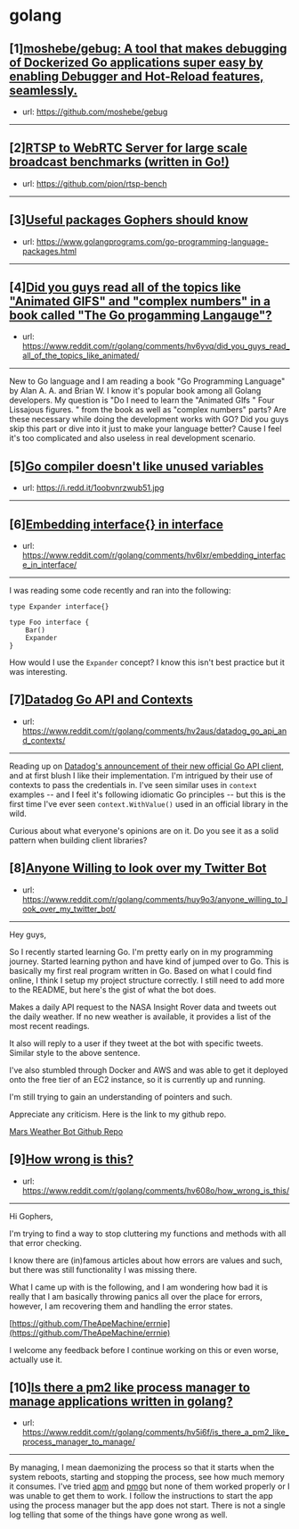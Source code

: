 # golang
## [1][moshebe/gebug: A tool that makes debugging of Dockerized Go applications super easy by enabling Debugger and Hot-Reload features, seamlessly.](https://www.reddit.com/r/golang/comments/hv2ncw/moshebegebug_a_tool_that_makes_debugging_of/)
- url: https://github.com/moshebe/gebug
---

## [2][RTSP to WebRTC Server for large scale broadcast benchmarks (written in Go!)](https://www.reddit.com/r/golang/comments/hv2yu4/rtsp_to_webrtc_server_for_large_scale_broadcast/)
- url: https://github.com/pion/rtsp-bench
---

## [3][Useful packages Gophers should know](https://www.reddit.com/r/golang/comments/hv608d/useful_packages_gophers_should_know/)
- url: https://www.golangprograms.com/go-programming-language-packages.html
---

## [4][Did you guys read all of the topics like "Animated GIFS" and "complex numbers" in a book called "The Go progamming Langauge"?](https://www.reddit.com/r/golang/comments/hv6yvq/did_you_guys_read_all_of_the_topics_like_animated/)
- url: https://www.reddit.com/r/golang/comments/hv6yvq/did_you_guys_read_all_of_the_topics_like_animated/
---
New to Go language and I am reading a book "Go Programming Language" by Alan A. A. and Brian W. I know it's popular book among all Golang developers. My question is "Do I need to learn the "Animated GIfs " Four Lissajous figures. " from the book as well as "complex numbers" parts? Are these necessary while doing the development works with GO? Did you guys skip this part or dive into it just to make your language better? Cause I feel it's too complicated and also useless in real development scenario.
## [5][Go compiler doesn't like unused variables](https://www.reddit.com/r/golang/comments/hufqpl/go_compiler_doesnt_like_unused_variables/)
- url: https://i.redd.it/1oobvnrzwub51.jpg
---

## [6][Embedding interface{} in interface](https://www.reddit.com/r/golang/comments/hv6lxr/embedding_interface_in_interface/)
- url: https://www.reddit.com/r/golang/comments/hv6lxr/embedding_interface_in_interface/
---
I was reading some code recently and ran into the following:

    type Expander interface{}
    
    type Foo interface {
        Bar()
        Expander
    }


How would I use the `Expander` concept? I know this isn't best practice but it was interesting.
## [7][Datadog Go API and Contexts](https://www.reddit.com/r/golang/comments/hv2aus/datadog_go_api_and_contexts/)
- url: https://www.reddit.com/r/golang/comments/hv2aus/datadog_go_api_and_contexts/
---
Reading up on [Datadog's announcement of their new official Go API client](https://www.datadoghq.com/blog/java-go-libraries/), and at first blush I like their implementation. I'm intrigued by their use of contexts to pass the credentials in. I've seen similar uses in `context` examples -- and I feel it's following idiomatic Go principles -- but this is the first time I've ever seen `context.WithValue()` used in an official library in the wild.

Curious about what everyone's opinions are on it. Do you see it as a solid pattern when building client libraries?
## [8][Anyone Willing to look over my Twitter Bot](https://www.reddit.com/r/golang/comments/huy9o3/anyone_willing_to_look_over_my_twitter_bot/)
- url: https://www.reddit.com/r/golang/comments/huy9o3/anyone_willing_to_look_over_my_twitter_bot/
---
Hey guys,

So I recently started learning Go.  I'm pretty early on in my programming journey.  Started learning python and have kind of jumped over to Go.  This is basically my first real program written in Go.  Based on what I could find online, I think I setup my project structure correctly.  I still need to add more to the README, but here's the gist of what the bot does.

Makes a daily API request to the NASA Insight Rover data and tweets out the daily weather.  If no new weather is available, it provides a list of the most recent readings.

It also will reply to a user if they tweet at the bot with specific tweets.  Similar style to the above sentence.

I've also stumbled through Docker and AWS and was able to get it deployed onto the free tier of an EC2 instance, so it is currently up and running.

I'm still trying to gain an understanding of pointers and such.  

Appreciate any criticism.  Here is the link to my github repo.

[Mars Weather Bot Github Repo](https://github.com/zacharygilliom/marsweatherbot)
## [9][How wrong is this?](https://www.reddit.com/r/golang/comments/hv608o/how_wrong_is_this/)
- url: https://www.reddit.com/r/golang/comments/hv608o/how_wrong_is_this/
---
Hi Gophers,

I'm trying to find a way to stop cluttering my functions and methods with all that error checking.

I know there are (in)famous articles about how errors are values and such, but there was still functionality I was missing there.

What I came up with is the following, and I am wondering how bad it is really that I am basically throwing panics all over the place for errors, however, I am recovering them and handling the error states.

[https://github.com/TheApeMachine/errnie](https://github.com/TheApeMachine/errnie)

I welcome any feedback before I continue working on this or even worse, actually use it.
## [10][Is there a pm2 like process manager to manage applications written in golang?](https://www.reddit.com/r/golang/comments/hv5i6f/is_there_a_pm2_like_process_manager_to_manage/)
- url: https://www.reddit.com/r/golang/comments/hv5i6f/is_there_a_pm2_like_process_manager_to_manage/
---
By managing, I mean daemonizing the process so that it starts when the system reboots, starting and stopping the process, see how much memory it consumes. I've tried [apm](https://github.com/topfreegames/apm) and [pmgo](https://github.com/struCoder/pmgo) but none of them worked properly or I was unable to get them to work. I follow the instructions to start the app using the process manager but the app does not start. There is not a single log telling that some of the things have gone wrong as well.
